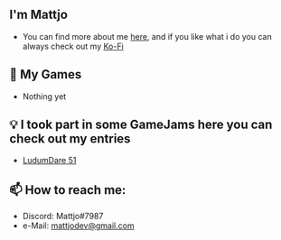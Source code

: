 ## I'm Mattjo
- You can find more about me [here](https://carrd.co/dashboard/5422167577176638/edit), and if you like what i do you can always check out my [Ko-Fi](https://ko-fi.com/mattjodev)

## 🎉 My Games 
  - Nothing yet

## 💡 I took part in some GameJams here you can check out my entries
- [LudumDare 51](https://ldjam.com/events/ludum-dare/51/dodgeball-deathjam)

## 📫 How to reach me: 
  - Discord: Mattjo#7987
  - e-Mail: mattjodev@gmail.com

<!---
MattjoDev/Ashgramor is a ✨ special ✨ repository because its `README.md` (this file) appears on your GitHub profile.
You can click the Preview link to take a look at your changes.
--->
